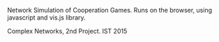 Network Simulation of Cooperation Games.
Runs on the browser, using javascript and vis.js library.


Complex Networks, 2nd Project. IST 2015
